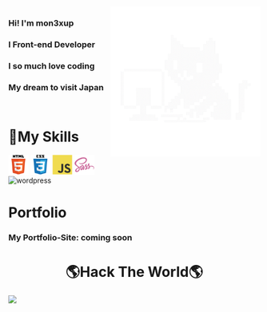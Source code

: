 <img src="img/avatar.png" weidth="200px" height="300px" align="right">


<h3>Hi! I'm mon3xup</h3>
<h3>I Front-end Developer</h3>
<h3>I so much love coding</h3> 
<h3>My dream to visit Japan</h3> 

<br>

<h1>💼My Skills</h1>

<p align="left">
<img src="https://raw.githubusercontent.com/devicons/devicon/master/icons/html5/html5-original-wordmark.svg" alt="html5" width="40" height="40"/>
<img src="https://raw.githubusercontent.com/devicons/devicon/master/icons/css3/css3-original-wordmark.svg" alt="css3" width="40" height="40"/>

<img src="https://raw.githubusercontent.com/devicons/devicon/master/icons/javascript/javascript-original.svg" alt="javascript" width="40" height="40"/>
<img src="https://raw.githubusercontent.com/devicons/devicon/master/icons/sass/sass-original.svg" alt="sass" width="40" height="40"/>
<img src="https://upload.wikimedia.org/wikipedia/commons/thumb/9/98/WordPress_blue_logo.svg/1024px-WordPress_blue_logo.svg.png" alt="wordpress" width="40" height="40"/>
</p>

<h1>Portfolio</h1>
<h3>My Portfolio-Site: coming soon</h3>

<h1></h1>
<h1 align="center">🌎Hack The World🌎</h1>
<img src="img/hackworld.gif" width="1200px" />




